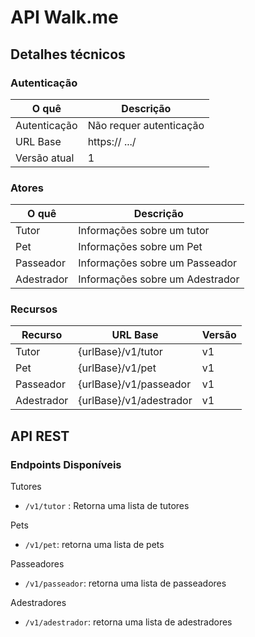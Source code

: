 # API Walk.me

## Detalhes técnicos

### Autenticação

| O quê       | Descrição                       |
| ------------| --------------------------------| 
| Autenticação| Não requer autenticação         |
| URL Base    | https:// .../                   |
| Versão atual| 1                               | 

### Atores
| O quê      | Descrição                       |
| -----------| --------------------------------| 
| Tutor      | Informações sobre um tutor      |
| Pet        | Informações sobre um Pet        |
| Passeador  | Informações sobre um Passeador  | 
| Adestrador | Informações sobre um Adestrador |

### Recursos

| Recurso    | URL Base                        | Versão  |
| -----------| --------------------------------| --------|
| Tutor      | {urlBase}/v1/tutor              | v1      |
| Pet        | {urlBase}/v1/pet                | v1      |
| Passeador  | {urlBase}/v1/passeador          | v1      |
| Adestrador | {urlBase}/v1/adestrador         | v1      |

## API REST

### Endpoints Disponíveis

Tutores

- ``` /v1/tutor ``` : Retorna uma lista de tutores

Pets 

- ```/v1/pet```: retorna uma lista de pets

Passeadores

- ```/v1/passeador```: retorna uma lista de passeadores

Adestradores 

- ```/v1/adestrador```: retorna uma lista de adestradores